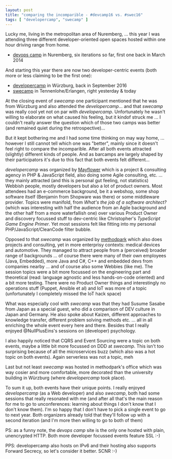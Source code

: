 ```yaml
---
layout: post
title: "comparing the incomparible - #devcamp16 vs. #swec16"
tags: [ "developercamp", "swecamp" ]
---
```

Lucky me, living in the metropolitan area of Nuremberg, ... this year I was
attending three different developer-oriented open spaces hosted within one hour
driving range from home.

* [devops camp](http://www.devops-camp.de/) in Nuremberg, six iterations so far, first one back in March 2014

And starting this year there are now two developer-centric events (both more or
less claiming to be the first one):

* [developercamp](https://developercamp.io/) in Würzburg, back in September 2016
* [swecamp](https://swe-camp.de/) in Tennenlohe/Erlangen, right yesterday & today

At the closing event of *swecamp* one participant mentioned that he was from Würzburg
and also attended the *developercamp*... and that *swecamp* was really cool yet not
on par with *developercamp*.
Unfortunately he wasn't willing to elaborate on what caused his feeling,
but it kindof struck me ... I couldn't really answer the question which 
of those two camps was better (and remained quiet during the retrospective)...

But it kept bothering me and I had some time thinking on may way home, ... however I
still cannot tell which one was "better", mainly since it doesn't feel right to
compare the incomparible. After all both events attracted (slightly) different
kinds of people. And as barcamps are largely shaped by their participators it's
due to this fact that both events felt different...

*developercamp* was organized by [Mayflower](https://mayflower.de/) which is a
project & consulting agency in PHP & JavaScript field, also doing some Agile
consulting, etc. ... they mainly attracted (and this is personal gut feeling,
not statistics) Webbish people, mostly developers but also a lot of product
owners. Most attendees had an e-commerce background, be it a webshop, some shop software
itself (Benjamin from Shopware was there) or some middleware provider. Topics
were manifold, from *What's the job of a software architect?* (which was
interesting with half the audience from an Agile background and the other half
from a more waterfallish one) over various Product Owner and discovery focussed
stuff to dev-centric like Christopher's *TypeScript Game Engine Primer*. Yet
most sessions felt like fitting into my personal PHP/JavaScript/CleanCode filter
bubble.

Opposed to that *swecamp* was organized by [methodpark](https://www.methodpark.de/)
which also does projects and consulting, yet in more enterprisy contexts:
medical devices and automotive.  They managed to attract people from a
(perceived) broader range of backgrounds ... of course there were many of their
own employees (Java, Embedded), more Java and C#, C++ and embedded devs from
companies nearby ... and of course also some Webbies (like me).  The session topics
were a bit more focussed on the engineering part and theoretical (read: language
agnostic and less hands-on-code oriented) and a bit more testing. There were no
Product Owner things and interestingly no operations stuff (Puppet, Ansible et
al) and IoT was more of a topic (unfortunately I completely missed the IoT hack space)

What was especially cool with *swecamp* was that they had Susume Sasabe from Japan
as a special guest, who did a comparison of DEV culture in Japan and Germany.
He also spoke about Kaizen, different approaches to knowledge transfer, different
problem solving methods etc. ... all in all enriching the whole event every here
and there. Besides that I really enjoyed @NullPlusEins's sessions on (developer)
psychology.

I also happily noticed that CQRS and Event Sourcing were a topic on both events,
maybe a little bit more focussed on DDD at *swecamp*. This isn't too surprising
because of all the microservices buzz (which also was a hot topic on both
events).  Again serverless was not a topic, meh

Last but not least *swecamp* was hosted in methodpark's office which was way
cosier and more comfortable, more decorated than the university building in
Würzburg (where *developercamp* took place).


To sum it up, both events have their unique points. I really enjoyed
*developercamp* (as a Web developer) and also *swecamp*, both had some sessions
that really resonated with me (and after all that's the main reason for me to go
to unconferences: learning about things I don't know that I don't know them).
I'm so happy that I don't have to pick a single event to go to next year.
Both organizers already told that they'll follow up with a second iteration (and
I'm more then willing to go to both of them)




PS: as a funny note, the *devops camp* site is the only one hosted with plain, unencrypted HTTP.
Both more developer focussed events feature SSL :-)

PPS: developercamp also hosts on IPv6 and their hosting also supports Forward Secrecy,
so let's consider it better.  SCNR :-)
